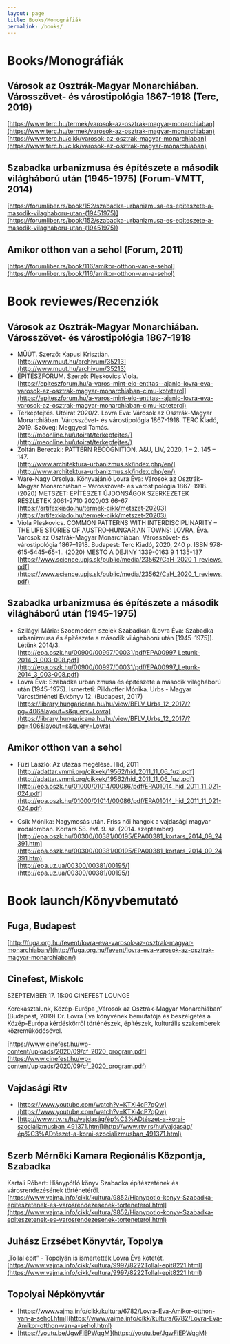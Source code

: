 ```yaml
---
layout: page
title: Books/Monográfiák
permalink: /books/
---
```


# Books/Monográfiák

## Városok az Osztrák-Magyar Monarchiában. Városszövet- és várostipológia 1867-1918 (Terc, 2019)

[https://www.terc.hu/termek/varosok-az-osztrak-magyar-monarchiaban](https://www.terc.hu/termek/varosok-az-osztrak-magyar-monarchiaban)
[https://www.terc.hu/cikk/varosok-az-osztrak-magyar-monarchiaban](https://www.terc.hu/cikk/varosok-az-osztrak-magyar-monarchiaban)

## Szabadka urbanizmusa és építészete a második világháború után (1945-1975) (Forum-VMTT, 2014)

[https://forumliber.rs/book/152/szabadka-urbanizmusa-es-epiteszete-a-masodik-vilaghaboru-utan-(19451975)](https://forumliber.rs/book/152/szabadka-urbanizmusa-es-epiteszete-a-masodik-vilaghaboru-utan-(19451975))

## Amikor otthon van a sehol (Forum, 2011)

[https://forumliber.rs/book/116/amikor-otthon-van-a-sehol](https://forumliber.rs/book/116/amikor-otthon-van-a-sehol)

# Book reviewes/Recenziók

## Városok az Osztrák-Magyar Monarchiában. Városszövet- és várostipológia 1867-1918

- MŰÚT. Szerző: Kapusi Krisztián.  
[http://www.muut.hu/archivum/35213](http://www.muut.hu/archivum/35213)
- ÉPÍTÉSZFÓRUM. Szerző: Pleskovics Viola.  
[https://epiteszforum.hu/a-varos-mint-elo-entitas--ajanlo-lovra-eva-varosok-az-osztrak-magyar-monarchiaban-cimu-koteterol](https://epiteszforum.hu/a-varos-mint-elo-entitas--ajanlo-lovra-eva-varosok-az-osztrak-magyar-monarchiaban-cimu-koteterol)
- Térképfejtés. Utóirat 2020/2. Lovra Éva: Városok az Osztrák-Magyar Monarchiában. Városszövet- és várostipológia 1867-1918. TERC Kiadó, 2019. Szöveg: Meggyesi Tamás.  
[http://meonline.hu/utoirat/terkepfejtes/](http://meonline.hu/utoirat/terkepfejtes/)
- Zoltán Bereczki: PATTERN RECOGNITION. A&U, LIV, 2020, 1 – 2. 145 – 147.  
[http://www.architektura-urbanizmus.sk/index.php/en/](http://www.architektura-urbanizmus.sk/index.php/en/)
- Ware-Nagy Orsolya. Könyvajánló Lovra Éva: Városok az Osztrák–Magyar Monarchiában – Városszövet- és várostipológia 1867–1918. (2020) METSZET: ÉPÍTÉSZET ÚJDONSÁGOK SZERKEZETEK RÉSZLETEK 2061-2710 2020/03 66-67  
[https://artifexkiado.hu/termek-cikk/metszet-20203](https://artifexkiado.hu/termek-cikk/metszet-20203)
- Viola Pleskovics. COMMON PATTERNS WITH INTERDISCIPLINARITY – THE LIFE STORIES OF AUSTRO-HUNGARIAN TOWNS: LOVRA, Éva. Városok az Osztrák-Magyar Monarchiában: Városszövet- és várostipológia 1867–1918. Budapest: Terc Kiadó, 2020, 240 p. ISBN 978-615-5445-65-1.. (2020) MESTO A DEJINY 1339-0163 9 1 135-137  
[https://www.science.upjs.sk/public/media/23562/CaH_2020_1_reviews.pdf](https://www.science.upjs.sk/public/media/23562/CaH_2020_1_reviews.pdf)

## Szabadka urbanizmusa és építészete a második világháború után (1945-1975)

- Szilágyi Mária: Szocmodern szelek Szabadkán (Lovra Éva: Szabadka urbanizmusa és építészete a második világháború után [1945–1975]). Létünk 2014/3.  
[http://epa.oszk.hu/00900/00997/00031/pdf/EPA00997_Letunk-2014_3_003-008.pdf](http://epa.oszk.hu/00900/00997/00031/pdf/EPA00997_Letunk-2014_3_003-008.pdf)
- Lovra Éva: Szabadka urbanizmusa és építészete a második világháború után (1945-1975). Ismerteti: Pilkhoffer Mónika. Urbs - Magyar Várostörténeti Évkönyv 12. (Budapest, 2017)  
[https://library.hungaricana.hu/hu/view/BFLV_Urbs_12_2017/?pg=406&layout=s&query=Lovra](https://library.hungaricana.hu/hu/view/BFLV_Urbs_12_2017/?pg=406&layout=s&query=Lovra)

## Amikor otthon van a sehol

- Füzi László: Az utazás megélése. Híd, 2011  
[http://adattar.vmmi.org/cikkek/19562/hid_2011_11_06_fuzi.pdf](http://adattar.vmmi.org/cikkek/19562/hid_2011_11_06_fuzi.pdf)  
[http://epa.oszk.hu/01000/01014/00086/pdf/EPA01014_hid_2011_11_021-024.pdf](http://epa.oszk.hu/01000/01014/00086/pdf/EPA01014_hid_2011_11_021-024.pdf)

- Csík Mónika: Nagymosás után. Friss női hangok a vajdasági magyar irodalomban. Kortárs 58. évf. 9. sz. (2014. szeptember)  
[http://epa.oszk.hu/00300/00381/00195/EPA00381_kortars_2014_09_24391.htm](http://epa.oszk.hu/00300/00381/00195/EPA00381_kortars_2014_09_24391.htm)  
[http://epa.uz.ua/00300/00381/00195/](http://epa.uz.ua/00300/00381/00195/)

# Book launch/Könyvbemutató

## Fuga, Budapest

[http://fuga.org.hu/fevent/lovra-eva-varosok-az-osztrak-magyar-monarchiaban/](http://fuga.org.hu/fevent/lovra-eva-varosok-az-osztrak-magyar-monarchiaban/)

## Cinefest, Miskolc

SZEPTEMBER 17. 15:00 CINEFEST LOUNGE

Kerekasztalunk, Közép-Európa „Városok az Osztrák-Magyar Monarchiában” (Budapest, 2019) Dr. Lovra Éva könyvének bemutatója és beszélgetés a Közép-Európa kérdéskörről történészek, építészek, kulturális szakemberek közreműködésével.

[https://www.cinefest.hu/wp-content/uploads/2020/09/cf_2020_program.pdf](https://www.cinefest.hu/wp-content/uploads/2020/09/cf_2020_program.pdf)

## Vajdasági Rtv

- [https://www.youtube.com/watch?v=KTXi4cP7qQw](https://www.youtube.com/watch?v=KTXi4cP7qQw)
- [http://www.rtv.rs/hu/vajdaság/ép%C3%ADtészet-a-korai-szocializmusban_491371.html](http://www.rtv.rs/hu/vajdaság/ép%C3%ADtészet-a-korai-szocializmusban_491371.html)

## Szerb Mérnöki Kamara Regionális Központja, Szabadka

Kartali Róbert: Hiánypótló könyv Szabadka építészetének és városrendezésének történetéről.  
[https://www.vajma.info/cikk/kultura/9852/Hianypotlo-konyv-Szabadka-epiteszetenek-es-varosrendezesenek-torteneterol.html](https://www.vajma.info/cikk/kultura/9852/Hianypotlo-konyv-Szabadka-epiteszetenek-es-varosrendezesenek-torteneterol.html)

## Juhász Erzsébet Könyvtár, Topolya

„Tollal épít” - Topolyán is ismertették Lovra Éva kötetét.  
[https://www.vajma.info/cikk/kultura/9997/8222Tollal-epit8221.html](https://www.vajma.info/cikk/kultura/9997/8222Tollal-epit8221.html)

## Topolyai Népkönyvtár

- [https://www.vajma.info/cikk/kultura/6782/Lovra-Eva-Amikor-otthon-van-a-sehol.html](https://www.vajma.info/cikk/kultura/6782/Lovra-Eva-Amikor-otthon-van-a-sehol.html)
- [https://youtu.be/JgwFiEPWqgM](https://youtu.be/JgwFiEPWqgM)